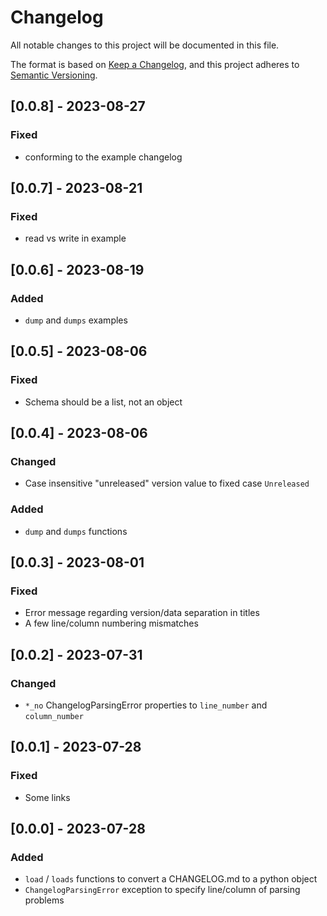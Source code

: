 # Changelog

All notable changes to this project will be documented in this file.

The format is based on [Keep a Changelog](https://keepachangelog.com/en/1.0.0/),
and this project adheres to [Semantic Versioning](https://semver.org/spec/v2.0.0.html).

## [0.0.8] - 2023-08-27

### Fixed

- conforming to the example changelog

## [0.0.7] - 2023-08-21

### Fixed

- read vs write in example

## [0.0.6] - 2023-08-19

### Added

- `dump` and `dumps` examples

## [0.0.5] - 2023-08-06

### Fixed

- Schema should be a list, not an object

## [0.0.4] - 2023-08-06

### Changed

- Case insensitive "unreleased" version value to fixed case `Unreleased`

### Added

- `dump` and `dumps` functions

## [0.0.3] - 2023-08-01

### Fixed

- Error message regarding version/data separation in titles
- A few line/column numbering mismatches

## [0.0.2] - 2023-07-31

### Changed

- `*_no` ChangelogParsingError properties to `line_number` and `column_number`

## [0.0.1] - 2023-07-28

### Fixed

- Some links

## [0.0.0] - 2023-07-28

### Added

- `load` / `loads` functions to convert a CHANGELOG.md to a python object
- `ChangelogParsingError` exception to specify line/column of parsing problems